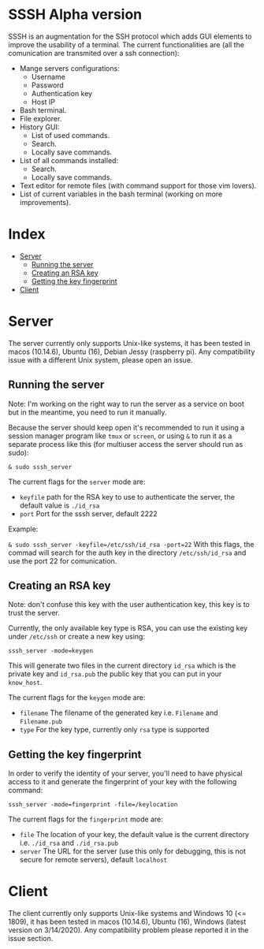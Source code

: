 # SSSH Alpha version

SSSH is an augmentation for the SSH protocol which adds GUI elements to improve the usability of a terminal. The current functionalities are (all the comunication are transmited over a ssh connection):

* Mange servers configurations:
  * Username
  * Password
  * Authentication key
  * Host IP
* Bash terminal.
* File explorer.
* History GUI:
  * List of used commands.
  * Search.
  * Locally save commands.
* List of all commands installed:
  * Search.
  * Locally save commands.
* Text editor for remote files (with command support for those vim lovers).
* List of current variables in the bash terminal (working on more improvements).

# Index
* [Server](#server)
  * [Running the server](#running-the-server)
  * [Creating an RSA key](#creating-an-rsa-key)
  * [Getting the key fingerprint](#getting-the-key-fingerprint)
* [Client](#client)

# Server

The server currently only supports Unix-like systems, it has been tested in macos (10.14.6), Ubuntu (16), Debian Jessy (raspberry pi). Any compatibility issue with a different Unix system, please open an issue.

## Running the server

Note: I'm working on the right way to run the server as a service on boot but in the meantime, you need to run it manually.

Because the server should keep open it's recommended to run it using a session manager program like `tmux` or `screen`, or using `&` to run it as a separate process like this (for multiuser access the server should run as sudo):

`& sudo sssh_server`

The current flags for the `server` mode are:
  - `keyfile` path for the RSA key to use to authenticate the server, the default value is `./id_rsa`
  - `port` Port for the sssh server, default 2222
  
Example:

`& sudo sssh_server -keyfile=/etc/ssh/id_rsa -port=22` With this flags, the commad will search for the auth key in the directory `/etc/ssh/id_rsa` and use the port 22 for comunication.

## Creating an RSA key

Note: don't confuse this key with the user authentication key, this key is to trust the server.

Currently, the only available key type is RSA, you can use the existing key under `/etc/ssh` or create a new key using:

`sssh_server -mode=keygen` 

This will generate two files in the current directory `id_rsa` which is the private key and `id_rsa.pub` the public key that you can put in your `know_host`.

The current flags for the `keygen` mode are:

- `filename` The filename of the generated key i.e. `Filename` and `Filename.pub`
- `type` For the key type, currently only `rsa` type is supported


## Getting the key fingerprint

In order to verify the identity of your server, you'll need to have physical access to it and generate the fingerprint of your key with the following command:

`sssh_server -mode=fingerprint -file=/keylocation`

The current flags for the `fingerprint` mode are:

- `file` The location of your key, the default value is the current directory i.e. `./id_rsa` and `./id_rsa.pub`
- `server` The URL for the server (use this only for debugging, this is not secure for remote servers), default `localhost`


# Client

The client currently only supports Unix-like systems and Windows 10 (<= 1809), it has been tested in macos (10.14.6), Ubuntu (16), Windows (latest version on 3/14/2020). Any compatibility problem please reported it in the issue section.

